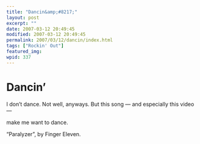 ```yaml
---
title: "Dancin&amp;#8217;"
layout: post
excerpt: ""
date: 2007-03-12 20:49:45
modified: 2007-03-12 20:49:45
permalink: 2007/03/12/dancin/index.html
tags: ["Rockin' Out"]
featured_img: 
wpid: 337
---
```


# Dancin&#8217;

I don’t dance. Not well, anyways. But this song — and especially this video —

make me want to dance.

“Paralyzer”, by Finger Eleven.